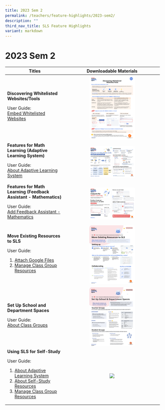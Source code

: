 ```yaml
---
title: 2023 Sem 2
permalink: /teachers/feature-highlights/2023-sem2/
description: ""
third_nav_title: SLS Feature Highlights
variant: markdown
---
```

<h1>2023 Sem 2</h1>
<style>
img {
border-radius: 5%
}
</style>
<table>
<thead>
<tr>
<th style="text-align: center;">Titles</th>
<th style="text-align: center;">Downloadable Materials</th>
</tr>
</thead>
<tbody>
<tr>
<td style="text-align: left;">
<strong>Discovering Whitelisted Websites/Tools</strong>
<p>User Guide:<br>
<a target="_blank" href="/teacher-user-guide/discover/embed-whitelisted-websites/">Embed Whitelisted Websites</a></p>
</td>
<td style="text-align: center;">
<a target="_blank" href="/files/Marcomms/Feature%20Highlights/r19 discovering whitelisted websites.pdf">
<img style="width: 50%;" src="/images/2Teacher/Marcomms/Feature%20Highlights/r19 discovering whitelisted websites.png">
</a>
</td>
</tr>		
<tr>
<td style="text-align: left;">
<strong>Features for Math Learning (Adaptive Learning System)</strong>
<p>User Guide:<br>
<a target="_blank" href="/student-user-guide/self-study/about-adaptive-learning-system/">About Adaptive Learning System</a></p>
</td>
<td style="text-align: center;">
<a target="_blank" href="/files/Userguide/Downloadable%20Resources/als_14_feb.pdf">
<img style="width: 50%;" src="/images/2Teacher/Downloadable%20Resources/als_14_feb.png">
</a>
</td>
</tr>		
<tr>
<td style="text-align: left;">
<strong>Features for Math Learning (Feedback Assistant - Mathematics)</strong>
<p>User Guide:<br>
<a target="_blank" href="/teacher-user-guide/assess/add-mathematics-feedback-assistant/">Add Feedback Assistant - Mathematics</a></p>
</td>
<td style="text-align: center;">
<a target="_blank" href="/files/Userguide/Downloadable%20Resources/fa-math 10 jul.pdf">
<img style="width: 50%;" src="/images/2Teacher/Downloadable%20Resources/fa-math 10 jul.png">
</a>
</td>
</tr>
<tr>
<td style="text-align: left;">
<strong>Move Existing Resources to SLS</strong>
<p>User Guide:</p>
<ol><li><a target="_blank" href="/teacher-user-guide/collaborate/attach-google-files/">Attach Google Files</a></li>
<li><a target="_blank" href="/teacher-user-guide/organise/manage-class-group-resources/">Manage Class Group Resources</a></li>
<p></p>
</ol></td>
<td style="text-align: center;">
<a target="_blank" href="/files/Marcomms/Feature%20Highlights/move_existing_resources_to_sls.pdf">
<img style="width: 50%;" src="/images/2Teacher/Marcomms/Feature%20Highlights/move_existing_resources_to_sls.png">
</a>
</td>
</tr>	
<tr>
<td style="text-align: left;">
<strong>Set Up School and Department Spaces</strong>
<p>User Guide:<br>
<a target="_blank" href="/teacher-user-guide/organise/about-class-groups/">About Class Groups</a></p>
</td>
<td style="text-align: center;">
<a target="_blank" href="/files/Marcomms/Feature%20Highlights/set up school and department spaces.pdf">
<img style="width: 50%;" src="/images/2Teacher/Marcomms/Feature%20Highlights/set up school and department spaces.png">
</a>
</td>
</tr>
<tr>
<td style="text-align: left;">
<strong>Using SLS for Self-Study</strong>
	<p>User Guide:</p>
<ol><li><a target="_blank" href="/student-user-guide/discover/about-adaptive-learning-system/">About Adaptive Learning System</a></li>
<li><a target="_blank" href="/student-user-guide/discover/about-self-study-resources/">About Self-Study Resources</a></li>
<li><a target="_blank" href="/teacher-user-guide/organise/manage-class-group-resources/">Manage Class Group Resources</a></li></ol>
</td>
<td style="text-align: center;">
<a target="_blank" href="/files/Marcomms/Feature%20Highlights/r19 using sls for self-study.pdf">
<img style="width: 50%;" src="/images/2Teacher/Marcomms/Feature%20Highlights/r19 using sls for self-study.png">
</a>
</td>
</tr>	
</tbody>
</table>